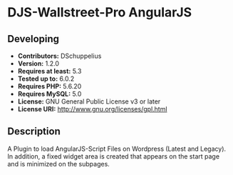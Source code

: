 # DJS-Wallstreet-Pro AngularJS

## Developing

-   **Contributors:** DSchuppelius
-   **Version:** 1.2.0
-   **Requires at least:** 5.3
-   **Tested up to:** 6.0.2
-   **Requires PHP:** 5.6.20
-   **Requires MySQL:** 5.0
-   **License:** GNU General Public License v3 or later
-   **License URI:** http://www.gnu.org/licenses/gpl.html

## Description

A Plugin to load AngularJS-Script Files on Wordpress (Latest and Legacy).
In addition, a fixed widget area is created that appears on the start page and is minimized on the subpages.

